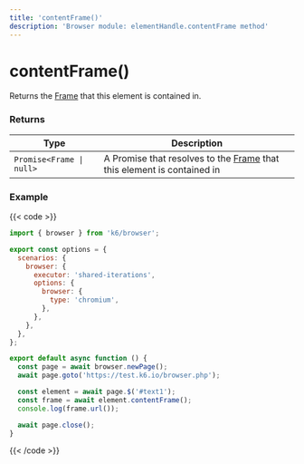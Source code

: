 ```yaml
---
title: 'contentFrame()'
description: 'Browser module: elementHandle.contentFrame method'
---
```


# contentFrame()

Returns the [Frame](https://grafana.com/docs/k6/<K6_VERSION>/javascript-api/k6-experimental/browser/frame/) that this element is contained in.

### Returns

| Type                     | Description                                                                                                                                                      |
| ------------------------ | ---------------------------------------------------------------------------------------------------------------------------------------------------------------- |
| `Promise<Frame \| null>` | A Promise that resolves to the [Frame](https://grafana.com/docs/k6/<K6_VERSION>/javascript-api/k6-experimental/browser/frame/) that this element is contained in |

### Example

{{< code >}}

```javascript
import { browser } from 'k6/browser';

export const options = {
  scenarios: {
    browser: {
      executor: 'shared-iterations',
      options: {
        browser: {
          type: 'chromium',
        },
      },
    },
  },
};

export default async function () {
  const page = await browser.newPage();
  await page.goto('https://test.k6.io/browser.php');

  const element = await page.$('#text1');
  const frame = await element.contentFrame();
  console.log(frame.url());

  await page.close();
}
```

{{< /code >}}